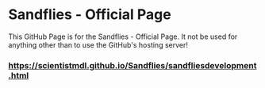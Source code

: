 # Sandflies - Official Page

This GitHub Page is for the Sandflies - Official Page.
It not be used for anything other than to use the GitHub's hosting server!

### https://scientistmdl.github.io/Sandflies/sandfliesdevelopment.html
